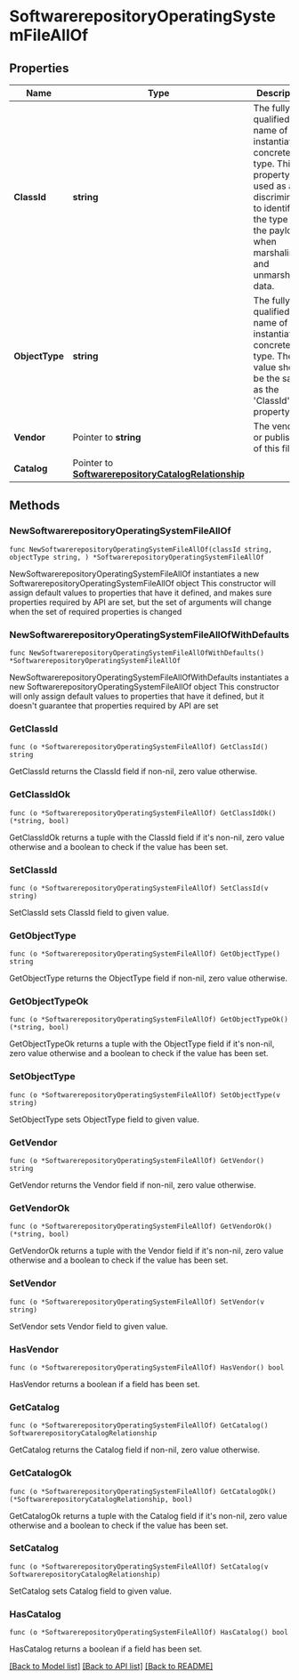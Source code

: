 # SoftwarerepositoryOperatingSystemFileAllOf

## Properties

Name | Type | Description | Notes
------------ | ------------- | ------------- | -------------
**ClassId** | **string** | The fully-qualified name of the instantiated, concrete type. This property is used as a discriminator to identify the type of the payload when marshaling and unmarshaling data. | [default to "softwarerepository.OperatingSystemFile"]
**ObjectType** | **string** | The fully-qualified name of the instantiated, concrete type. The value should be the same as the &#39;ClassId&#39; property. | [default to "softwarerepository.OperatingSystemFile"]
**Vendor** | Pointer to **string** | The vendor or publisher of this file. | [optional] 
**Catalog** | Pointer to [**SoftwarerepositoryCatalogRelationship**](SoftwarerepositoryCatalogRelationship.md) |  | [optional] 

## Methods

### NewSoftwarerepositoryOperatingSystemFileAllOf

`func NewSoftwarerepositoryOperatingSystemFileAllOf(classId string, objectType string, ) *SoftwarerepositoryOperatingSystemFileAllOf`

NewSoftwarerepositoryOperatingSystemFileAllOf instantiates a new SoftwarerepositoryOperatingSystemFileAllOf object
This constructor will assign default values to properties that have it defined,
and makes sure properties required by API are set, but the set of arguments
will change when the set of required properties is changed

### NewSoftwarerepositoryOperatingSystemFileAllOfWithDefaults

`func NewSoftwarerepositoryOperatingSystemFileAllOfWithDefaults() *SoftwarerepositoryOperatingSystemFileAllOf`

NewSoftwarerepositoryOperatingSystemFileAllOfWithDefaults instantiates a new SoftwarerepositoryOperatingSystemFileAllOf object
This constructor will only assign default values to properties that have it defined,
but it doesn't guarantee that properties required by API are set

### GetClassId

`func (o *SoftwarerepositoryOperatingSystemFileAllOf) GetClassId() string`

GetClassId returns the ClassId field if non-nil, zero value otherwise.

### GetClassIdOk

`func (o *SoftwarerepositoryOperatingSystemFileAllOf) GetClassIdOk() (*string, bool)`

GetClassIdOk returns a tuple with the ClassId field if it's non-nil, zero value otherwise
and a boolean to check if the value has been set.

### SetClassId

`func (o *SoftwarerepositoryOperatingSystemFileAllOf) SetClassId(v string)`

SetClassId sets ClassId field to given value.


### GetObjectType

`func (o *SoftwarerepositoryOperatingSystemFileAllOf) GetObjectType() string`

GetObjectType returns the ObjectType field if non-nil, zero value otherwise.

### GetObjectTypeOk

`func (o *SoftwarerepositoryOperatingSystemFileAllOf) GetObjectTypeOk() (*string, bool)`

GetObjectTypeOk returns a tuple with the ObjectType field if it's non-nil, zero value otherwise
and a boolean to check if the value has been set.

### SetObjectType

`func (o *SoftwarerepositoryOperatingSystemFileAllOf) SetObjectType(v string)`

SetObjectType sets ObjectType field to given value.


### GetVendor

`func (o *SoftwarerepositoryOperatingSystemFileAllOf) GetVendor() string`

GetVendor returns the Vendor field if non-nil, zero value otherwise.

### GetVendorOk

`func (o *SoftwarerepositoryOperatingSystemFileAllOf) GetVendorOk() (*string, bool)`

GetVendorOk returns a tuple with the Vendor field if it's non-nil, zero value otherwise
and a boolean to check if the value has been set.

### SetVendor

`func (o *SoftwarerepositoryOperatingSystemFileAllOf) SetVendor(v string)`

SetVendor sets Vendor field to given value.

### HasVendor

`func (o *SoftwarerepositoryOperatingSystemFileAllOf) HasVendor() bool`

HasVendor returns a boolean if a field has been set.

### GetCatalog

`func (o *SoftwarerepositoryOperatingSystemFileAllOf) GetCatalog() SoftwarerepositoryCatalogRelationship`

GetCatalog returns the Catalog field if non-nil, zero value otherwise.

### GetCatalogOk

`func (o *SoftwarerepositoryOperatingSystemFileAllOf) GetCatalogOk() (*SoftwarerepositoryCatalogRelationship, bool)`

GetCatalogOk returns a tuple with the Catalog field if it's non-nil, zero value otherwise
and a boolean to check if the value has been set.

### SetCatalog

`func (o *SoftwarerepositoryOperatingSystemFileAllOf) SetCatalog(v SoftwarerepositoryCatalogRelationship)`

SetCatalog sets Catalog field to given value.

### HasCatalog

`func (o *SoftwarerepositoryOperatingSystemFileAllOf) HasCatalog() bool`

HasCatalog returns a boolean if a field has been set.


[[Back to Model list]](../README.md#documentation-for-models) [[Back to API list]](../README.md#documentation-for-api-endpoints) [[Back to README]](../README.md)


